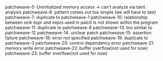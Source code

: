 patchweave-5: Uninitialized memory access -> can't analyze via taint analysis
patchweave-6: pattern comes out too simple (we will have to see)
patchweave-7: duplicate to patchweave-1
patchweave-10: relationship between sink expr and exprs used in patch is not shown within the program
patchweave-11: duplicate to patchweave-6
patchweave-13: too similar to patchweave-12
patchweave-14: unclear patch
patchweave-15: assertion failure
patchweave-18: error not specified
patchweave-19: duplicate to patchweave-3
patchweave-20: control dependency error
patchweave-21: memory write error
patchweave-22: buffer overflow(not used for now)
patchweave-23: buffer overflow(not used for now)

